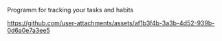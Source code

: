 Programm for tracking your tasks and habits


https://github.com/user-attachments/assets/af1b3f4b-3a3b-4d52-939b-0d6a0e7a3ee5

